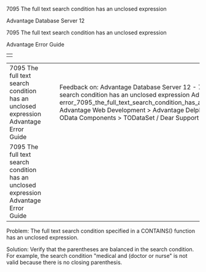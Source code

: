 7095 The full text search condition has an unclosed expression




Advantage Database Server 12  

7095 The full text search condition has an unclosed expression

Advantage Error Guide

|  |
| --- |
|  |

|  |  |  |  |  |
| --- | --- | --- | --- | --- |
| 7095 The full text search condition has an unclosed expression  Advantage Error Guide |  |  | Feedback on: Advantage Database Server 12 - 7095 The full text search condition has an unclosed expression Advantage Error Guide error\_7095\_the\_full\_text\_search\_condition\_has\_an\_unclosed\_expression Advantage Web Development > Advantage Delphi OData Client > Delphi OData Components > TODataSet / Dear Support Staff, |  |
| 7095 The full text search condition has an unclosed expression  Advantage Error Guide |  |  |  |  |

Problem: The full text search condition specified in a CONTAINS() function has an unclosed expression.

Solution: Verify that the parentheses are balanced in the search condition. For example, the search condition "medical and (doctor or nurse" is not valid because there is no closing parenthesis.